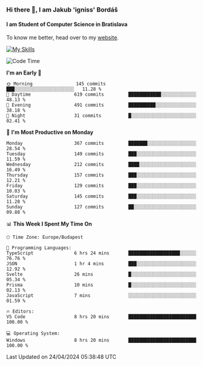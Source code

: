 ### Hi there 👋, I am Jakub 'igniss' Bordáš

#### I am Student of Computer Science in Bratislava
To know me better, head over to my [website](https://bordas.sk).

[![My Skills](https://skillicons.dev/icons?i=js,html,css,figma,svelte,java,kotlin,python,postgresql,typescript,nest,nodejs)](https://bordas.sk)


<!--START_SECTION:waka-->
![Code Time](http://img.shields.io/badge/Code%20Time-1%2C475%20hrs%2037%20mins-blue)

**I'm an Early 🐤** 

```text
🌞 Morning                145 commits         ███░░░░░░░░░░░░░░░░░░░░░░   11.28 % 
🌆 Daytime                619 commits         ████████████░░░░░░░░░░░░░   48.13 % 
🌃 Evening                491 commits         ██████████░░░░░░░░░░░░░░░   38.18 % 
🌙 Night                  31 commits          █░░░░░░░░░░░░░░░░░░░░░░░░   02.41 % 
```
📅 **I'm Most Productive on Monday** 

```text
Monday                   367 commits         ███████░░░░░░░░░░░░░░░░░░   28.54 % 
Tuesday                  149 commits         ███░░░░░░░░░░░░░░░░░░░░░░   11.59 % 
Wednesday                212 commits         ████░░░░░░░░░░░░░░░░░░░░░   16.49 % 
Thursday                 157 commits         ███░░░░░░░░░░░░░░░░░░░░░░   12.21 % 
Friday                   129 commits         ███░░░░░░░░░░░░░░░░░░░░░░   10.03 % 
Saturday                 145 commits         ███░░░░░░░░░░░░░░░░░░░░░░   11.28 % 
Sunday                   127 commits         ██░░░░░░░░░░░░░░░░░░░░░░░   09.88 % 
```


📊 **This Week I Spent My Time On** 

```text
🕑︎ Time Zone: Europe/Budapest

💬 Programming Languages: 
TypeScript               6 hrs 24 mins       ███████████████████░░░░░░   76.76 % 
JSON                     1 hr 4 mins         ███░░░░░░░░░░░░░░░░░░░░░░   12.92 % 
Svelte                   26 mins             █░░░░░░░░░░░░░░░░░░░░░░░░   05.34 % 
Prisma                   10 mins             █░░░░░░░░░░░░░░░░░░░░░░░░   02.13 % 
JavaScript               7 mins              ░░░░░░░░░░░░░░░░░░░░░░░░░   01.59 % 

🔥 Editors: 
VS Code                  8 hrs 20 mins       █████████████████████████   100.00 % 

💻 Operating System: 
Windows                  8 hrs 20 mins       █████████████████████████   100.00 % 
```


 Last Updated on 24/04/2024 05:38:48 UTC
<!--END_SECTION:waka-->
